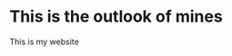 <!DOCTYPE html>
<html>
<head>
<title>Page Title</title>
</head>
<body>

<h1>This is the outlook of mines</h1>
<p>This is my website</p>

</body>
</html>
